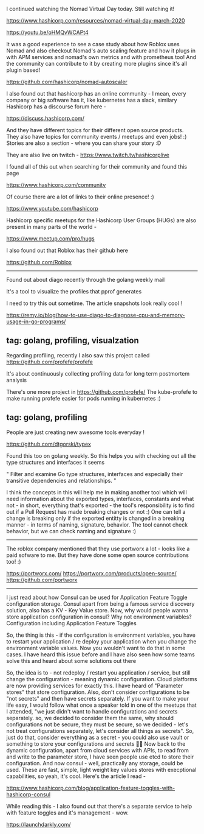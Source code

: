I continued watching the Nomad Virtual Day today. Still watching it!

https://www.hashicorp.com/resources/nomad-virtual-day-march-2020

https://youtu.be/oHMQvWCAPt4

It was a good experience to see a case study about how Roblox uses
Nomad and also checkout Nomad's auto scaling feature and how it
plugs in with APM services and nomad's own metrics and with
prometheus too! And the community can contribute to it by creating
more plugins since it's all plugin based!

https://github.com/hashicorp/nomad-autoscaler

I also found out that hashicorp has an online community - I mean,
every company or big software has it, like kubernetes has a slack,
similary Hashicorp has a discourse forum here -

https://discuss.hashicorp.com/

And they have different topics for their different open source
products. They also have topics for community events / meetups
and even jobs! :) Stories are also a section - where you can
share your story :D

They are also live on twitch - https://www.twitch.tv/hashicorplive

I found all of this out when searching for their community and
found this page 

https://www.hashicorp.com/community

Of course there are a lot of links to their online presence! :)

https://www.youtube.com/hashicorp

Hashicorp specific meetups for the Hashicorp User Groups (HUGs)
are also present in many parts of the world -

https://www.meetup.com/pro/hugs

I also found out that Roblox has their github here

https://github.com/Roblox

-------

Found out about diago recently through the golang weekly mail

It's a tool to visualize the profiles that pprof generates

I need to try this out sometime. The article snapshots look really
cool !

https://remy.io/blog/how-to-use-diago-to-diagnose-cpu-and-memory-usage-in-go-programs/

tag: golang, profiling, visualzation
------

Regarding profiling, recently I also saw this project called
https://github.com/profefe/profefe

It's about continuously collecting profiling data for long
term postmortem analysis

There's one more project in https://github.com/profefe/
The kube-profefe to make running profefe easier for pods running
in kubernetes :)

tag: golang, profiling
----

People are just creating new awesome tools everyday !

https://github.com/dtgorski/typex

Found this too on golang weekly. So this helps you with checking
out all the type structures and interfaces it seems

" Filter and examine Go type structures, interfaces and especially their transitive dependencies and relationships. "

I think the concepts in this will help me in making another
tool which will need information about the exported types,
interfaces, constants and what not - in short, everything
that's exported - the tool's responsibility is to find out
if a Pull Request has made breaking changes or not :)
One can tell a change is breaking only if the exported
entitty is changed in a breaking manner - in terms of
naming, signature, behavior. The tool cannot check
behavior, but we can check naming and signature :)

------

The roblox company mentioned that they use portworx a lot - looks like 
a paid sofware to me. But they have done some open source contributions too! :)

https://portworx.com/
https://portworx.com/products/open-source/
https://github.com/portworx

-----

I just read about how Consul can be used for Application Feature Toggle
configuration storage. Consul apart from being a famous service discovery
solution, also has a KV - Key Value store. Now, why would people wanna
store application configuration in consul? Why not environment variables?
Configuration including Application Feature Toggles

So, the thing is this - if the configuration is environment variables,
you have to restart your application / re deploy your application
when you change the environment variable values. Now you wouldn't
want to do that in some cases. I have heard this issue before and I
have also seen how some teams solve this and heard about some solutions
out there

So, the idea is to - not redeploy / restart you application / service,
but still change the configuration - meaning dynamic configuration. 
Cloud platforms are now providing services for exactly this. I have
heard of "Parameter stores" that store configuration. Also, don't
consider configurations to be "not secrets" and then have secrets
separately. If you want to make your life easy, I would follow
what once a speaker told in one of the meetups that I attended,
"we just didn't want to handle configurations and secrets
separately. so, we decided to consider them the same, why
should configurations not be secure, they must be secure,
so we decided - let's not treat configurations separately,
let's consider all things as secrets". So, just do that,
consider everything as a secret - you could also use vault
or something to store your configurations and secrets 🤷‍♂️
Now back to the dynamic configuration, apart from cloud
services with APIs, to read from and write to the parameter store,
I have seen people use etcd to store their configuration.
And now consul - well, practically any storage, could be used.
These are fast, simple, light weight key values stores with
execptional capabilities, so yeah, it's cool. Here's the
article I read - 

https://www.hashicorp.com/blog/application-feature-toggles-with-hashicorp-consul

While reading this - I also found out that there's a separate
service to help with feature toggles and it's management - wow.

https://launchdarkly.com/

